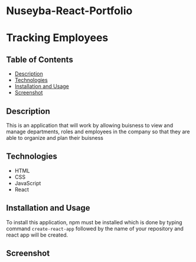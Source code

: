 #  Nuseyba-React-Portfolio

# Tracking Employees

## Table of Contents

- [Description](#description)
- [Technologies](#technologies)
- [Installation and Usage](#installation-and-usage)
- [Screenshot](#screenshot)


## Description

This is an application that will work by allowing buisness to view and manage departments, roles and employees in the company so that they are able to organize and plan their buisness 

## Technologies

- HTML
- CSS
- JavaScript
- React

## Installation and Usage

To install this application, npm must be installed which is done by typing command `create-react-app` followed by the name of your repository and react app will be created.

## Screenshot
